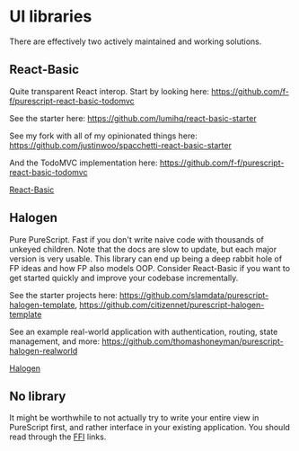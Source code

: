 # UI libraries

There are effectively two actively maintained and working solutions.

## React-Basic

Quite transparent React interop. Start by looking here: <https://github.com/f-f/purescript-react-basic-todomvc>

See the starter here: <https://github.com/lumihq/react-basic-starter>

See my fork with all of my opinionated things here: <https://github.com/justinwoo/spacchetti-react-basic-starter>

And the TodoMVC implementation here: <https://github.com/f-f/purescript-react-basic-todomvc>

[React-Basic](https://github.com/lumihq/purescript-react-basic)

## Halogen

Pure PureScript. Fast if you don't write naive code with thousands of unkeyed children. Note that the docs are slow to update, but each major version is very usable. This library can end up being a deep rabbit hole of FP ideas and how FP also models OOP. Consider React-Basic if you want to get started quickly and improve your codebase incrementally.

See the starter projects here: <https://github.com/slamdata/purescript-halogen-template>, <https://github.com/citizennet/purescript-halogen-template>

See an example real-world application with authentication, routing, state management, and more: <https://github.com/thomashoneyman/purescript-halogen-realworld>

[Halogen](https://github.com/slamdata/purescript-halogen/)

## No library

It might be worthwhile to not actually try to write your entire view in PureScript first, and rather interface in your existing application. You should read through the [FFI](./ffi.html) links.
